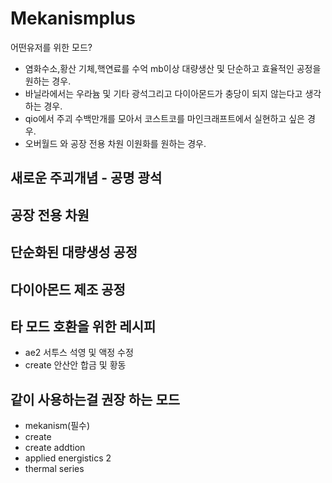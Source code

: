 # Mekanismplus
어떤유저를 위한 모드?
- 염화수소,황산 기체,핵연료를 수억 mb이상 대량생산 및 단순하고 효율적인 공정을 원하는 경우.
- 바닐라에서는 우라늄 및 기타 광석그리고 다이아몬드가 충당이 되지 않는다고 생각하는 경우.
- qio에서 주괴 수백만개를 모아서 코스트코를 마인크래프트에서 실현하고 싶은 경우.
- 오버월드 와 공장 전용 차원 이원화를 원하는 경우.
## 새로운 주괴개념 - 공명 광석
## 공장 전용 차원
## 단순화된 대량생성 공정
## 다이아몬드 제조 공정
## 타 모드 호환을 위한 레시피
- ae2 서투스 석영 및 액정 수정
- create 안산안 합금 및 황동
## 같이 사용하는걸 권장 하는 모드
- mekanism(필수)
- create
- create addtion
- applied energistics 2
- thermal series
